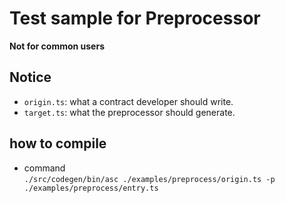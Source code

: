 # Test sample for Preprocessor

**Not for common users**

## Notice
* `origin.ts`: what a contract developer should write.
* `target.ts`: what the preprocessor should generate.

## how to compile
* command  
`./src/codegen/bin/asc ./examples/preprocess/origin.ts -p ./examples/preprocess/entry.ts`